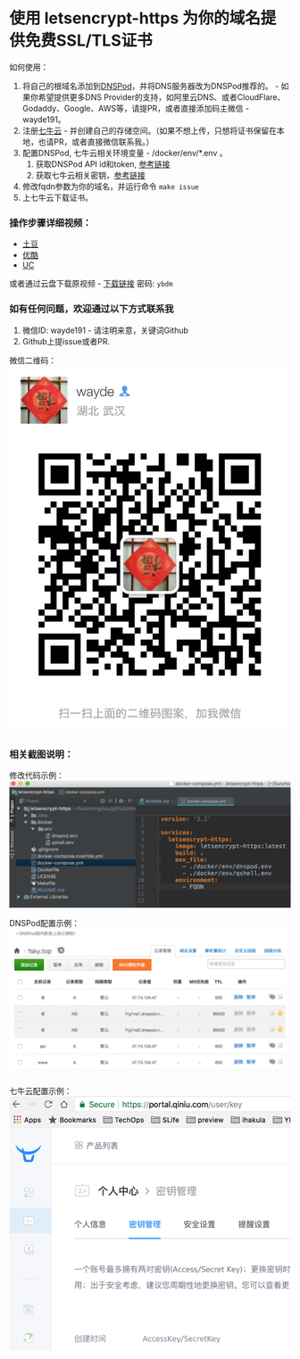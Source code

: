 # 使用 letsencrypt-https 为你的域名提供免费SSL/TLS证书 

如何使用：

1. 将自己的根域名添加到[DNSPod](https://www.dnspod.cn)，并将DNS服务器改为DNSPod推荐的。 - 如果你希望提供更多DNS Provider的支持，如阿里云DNS、或者CloudFlare、Godaddy、Google、AWS等，请提PR，或者直接添加码主微信 - wayde191。
2. 注册[七牛云](https://www-source.qiniu.com/) - 并创建自己的存储空间。（如果不想上传，只想将证书保留在本地，也请PR，或者直接微信联系我。）
3. 配置DNSPod, 七牛云相关环境变量 - /docker/env/*.env 。
    1. 获取DNSPod API id和token, [参考链接](https://support.dnspod.cn/Kb/showarticle/tsid/227/)
    2. 获取七牛云相关密钥，[参考链接](https://portal.qiniu.com/user/key)
4. 修改fqdn参数为你的域名，并运行命令 ```make issue```
5. 上七牛云下载证书。

### 操作步骤详细视频：
* [土豆](http://video.tudou.com/v/XMzQ0MTUyMTIyNA==.html) 
* [优酷](http://v.youku.com/v_show/id_XMzQ0MTUyMTIyNA==.html)
* [UC](https://mparticle.uc.cn/video.html?uc_param_str=frdnsnpfvecpntnwprdssskt&wm_id=4c57810f4b7e4158a11e28e99cfd83c5&wm_aid=e4d6de091752404785c223cf262ee593)
 
或者通过云盘下载原视频 - [下载链接](https://pan.baidu.com/s/1q7-fjwa3ToHQo4rdpXHeyg) 密码: ```ybdm```

### 如有任何问题，欢迎通过以下方式联系我

1. 微信ID: wayde191 - 请注明来意，关键词Github
2. Github上提issue或者PR.

微信二维码：
![微信二维码](./screenshots/wechat-wayde.png)

### 相关截图说明：

修改代码示例：
![修改代码示例](./screenshots/code.png)

DNSPod配置示例：
![DNSPod配置示例](./screenshots/dnspod.png)

七牛云配置示例：
![七牛云配置示例](./screenshots/qiniu.png)



